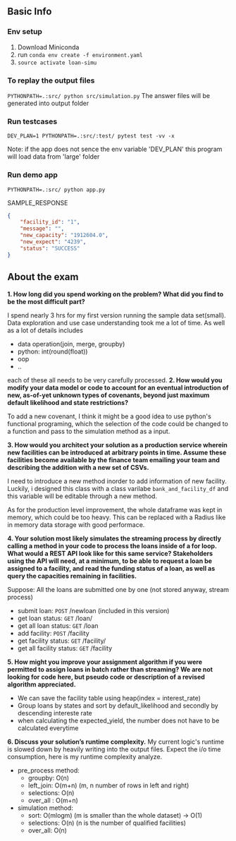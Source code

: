 ## Basic Info
### Env setup

1. Download Miniconda
2. run `conda env create -f environment.yaml`
3. `source activate loan-simu`

### To replay the output files
`PYTHONPATH=.:src/ python src/simulation.py`
The answer files will be generated into output folder

### Run testcases

`DEV_PLAN=1 PYTHONPATH=.:src/:test/ pytest test -vv -x`

Note: if the app does not sence the env variable 'DEV_PLAN' 
this program will load data from 'large' folder

### Run demo app
`PYTHONPATH=.:src/ python app.py`

SAMPLE_RESPONSE
```json
{
    "facility_id": "1",
    "message": "",
    "new_capacity": "1912604.0",
    "new_expect": "4239",
    "status": "SUCCESS"
}
```


## About the exam

**1. How long did you spend working on the problem? What did you find to be the most difficult part?**
    
I spend nearly 3 hrs for my first version running the sample data set(small). 
Data exploration and use case understanding took me a lot of time. 
As well as a lot of details includes 
    
  - data operation(join, merge, groupby)
  - python: int(round(float))
  - oop
  - ..
  
each of these all needs to be very carefully processed.
**2. How would you modify your data model or code to account for an eventual introduction of new, as-of-yet unknown types of covenants, beyond just maximum default likelihood and state restrictions?**
    
To add a new covenant, I think it might be a good idea to use python's functional programing,
which the selection of the code could be changed to a function and pass to the simulation method as a input.  

**3. How would you architect your solution as a production service wherein new facilities can be introduced at arbitrary points in time. Assume these facilities become available by the finance team emailing your team and describing the addition with a new set of CSVs.**
    
I need to introduce a new method inorder to add information of new facility. 
Luckily, i designed this class with a class varilabe `bank_and_facility_df` and this variable will be editable
through a new method.  

As for the production level improvement, the whole dataframe was kept in memory, which could be too heavy. 
This can be replaced with a Radius like in memory data storage with good performace.
  
**4. Your solution most likely simulates the streaming process by directly calling a method in your code to process the loans inside of a for loop. What would a REST API look like for this same service? Stakeholders using the API will need, at a minimum, to be able to request a loan be assigned to a facility, and read the funding status of a loan, as well as query the capacities remaining in facilities.**

Suppose: All the loans are submitted one by one (not stored anyway, stream process)
    
- submit loan:  `POST` /newloan (included in this version)
- get loan status: `GET` /loan/<loan-id>
- get all loan status: `GET` /loan
- add facility: `POST` /facility
- get facility status: `GET` /facility/<facility-id>
- get all facility status: `GET` /facility

**5. How might you improve your assignment algorithm if you were permitted to assign loans in batch rather than streaming? We are not looking for code here, but pseudo code or description of a revised algorithm appreciated.**

- We can save the facility table using heap(index = interest_rate)
- Group loans by states and sort by default_likelihood and secondly by descending intereste rate
- when calculating the expected_yield, the number does not have to be calculated everytime

**6. Discuss your solution’s runtime complexity.**
My current logic's runtime is slowed down by heavily writing into the output files. 
Expect the i/o time consumption, here is my runtime complexity analyze.

- pre_process method:
  - groupby: O(n)
  - left_join: O(m+n) (m, n number of rows in left and right)
  - selections: O(n)
  - over_all : O(m+n)
- simulation method:
   - sort: O(mlogm) (m is smaller than the whole dataset) -> O(1)
   - selections: O(n) (n is the number of qualified facilities)
   - over_all: O(n)
   